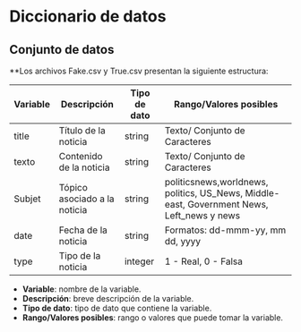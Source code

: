 # Diccionario de datos

## Conjunto de datos

**Los archivos Fake.csv y True.csv presentan la siguiente estructura:

| Variable | Descripción | Tipo de dato | Rango/Valores posibles |
| --- | --- | --- | --- |
| title | Título de la noticia | string | Texto/ Conjunto de Caracteres | 
| texto | Contenido de la noticia | string | Texto/ Conjunto de Caracteres |
| Subjet | Tópico asociado a la noticia | string | politicsnews,worldnews, politics, US_News, Middle-east, Government News, Left_news y news  | 
| date | Fecha de la noticia | string | Formatos: dd-mmm-yy, mm dd, yyyy | 
| type | Tipo de la noticia | integer | 1 - Real, 0 - Falsa | 

- **Variable**: nombre de la variable.
- **Descripción**: breve descripción de la variable.
- **Tipo de dato**: tipo de dato que contiene la variable.
- **Rango/Valores posibles**: rango o valores que puede tomar la variable.
